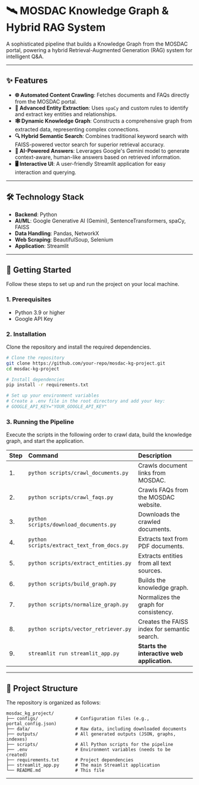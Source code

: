 # 🛰️ MOSDAC Knowledge Graph & Hybrid RAG System
A sophisticated pipeline that builds a Knowledge Graph from the MOSDAC portal, powering a hybrid Retrieval-Augmented Generation (RAG) system for intelligent Q&A.

---

## ✨ Features

-   **🌐 Automated Content Crawling**: Fetches documents and FAQs directly from the MOSDAC portal.
-   **🧠 Advanced Entity Extraction**: Uses `spaCy` and custom rules to identify and extract key entities and relationships.
-   **🕸️ Dynamic Knowledge Graph**: Constructs a comprehensive graph from extracted data, representing complex connections.
-   **🔍 Hybrid Semantic Search**: Combines traditional keyword search with FAISS-powered vector search for superior retrieval accuracy.
-   **🤖 AI-Powered Answers**: Leverages Google's Gemini model to generate context-aware, human-like answers based on retrieved information.
-   **🖥️ Interactive UI**: A user-friendly Streamlit application for easy interaction and querying.

---

## 🛠️ Technology Stack

-   **Backend**: Python
-   **AI/ML**: Google Generative AI (Gemini), SentenceTransformers, spaCy, FAISS
-   **Data Handling**: Pandas, NetworkX
-   **Web Scraping**: BeautifulSoup, Selenium
-   **Application**: Streamlit

---

## 🚀 Getting Started

Follow these steps to set up and run the project on your local machine.

### 1. Prerequisites

-   Python 3.9 or higher
-   Google API Key

### 2. Installation

Clone the repository and install the required dependencies.

```bash
# Clone the repository
git clone https://github.com/your-repo/mosdac-kg-project.git
cd mosdac-kg-project

# Install dependencies
pip install -r requirements.txt

# Set up your environment variables
# Create a .env file in the root directory and add your key:
# GOOGLE_API_KEY="YOUR_GOOGLE_API_KEY"
```

### 3. Running the Pipeline

Execute the scripts in the following order to crawl data, build the knowledge graph, and start the application.

| Step | Command                               | Description                               |
| :--- | :------------------------------------ | :---------------------------------------- |
| 1.   | `python scripts/crawl_documents.py`   | Crawls document links from MOSDAC.        |
| 2.   | `python scripts/crawl_faqs.py`        | Crawls FAQs from the MOSDAC website.      |
| 3.   | `python scripts/download_documents.py`| Downloads the crawled documents.          |
| 4.   | `python scripts/extract_text_from_docs.py` | Extracts text from PDF documents.      |
| 5.   | `python scripts/extract_entities.py`  | Extracts entities from all text sources.  |
| 6.   | `python scripts/build_graph.py`       | Builds the knowledge graph.               |
| 7.   | `python scripts/normalize_graph.py`   | Normalizes the graph for consistency.     |
| 8.   | `python scripts/vector_retriever.py`  | Creates the FAISS index for semantic search. |
| 9.   | `streamlit run streamlit_app.py`      | **Starts the interactive web application.** |

---

## 📂 Project Structure

The repository is organized as follows:

```
mosdac_kg_project/
├── configs/              # Configuration files (e.g., portal_config.json)
├── data/                 # Raw data, including downloaded documents
├── outputs/              # All generated outputs (JSON, graphs, indexes)
├── scripts/              # All Python scripts for the pipeline
├── .env                  # Environment variables (needs to be created)
├── requirements.txt      # Project dependencies
├── streamlit_app.py      # The main Streamlit application
└── README.md             # This file
```

---

